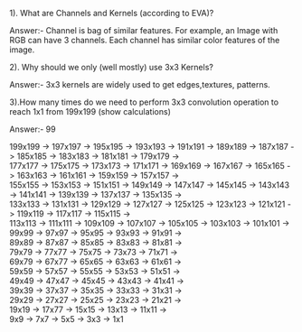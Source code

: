 1). What are Channels and Kernels (according to EVA)?

Answer:-
	Channel is bag of similar features. For example, an Image with RGB can have 3 channels. Each channel has similar color features of the image.
	

2). Why should we only (well mostly) use 3x3 Kernels?

Answer:-
	3x3 kernels are widely used to get edges,textures, patterns.
	

3).How many times do we need to perform 3x3 convolution operation to reach 1x1 from 199x199 (show calculations)

Answer:-   99 

   199x199 -> 197x197 -> 195x195 -> 193x193 -> 191x191 -> 189x189 -> 187x187 -> 185x185 -> 183x183 -> 181x181 -> 179x179 ->      
   177x177 -> 175x175 -> 173x173 -> 171x171 -> 169x169 -> 167x167 -> 165x165 -> 163x163 -> 161x161 -> 159x159 -> 157x157 ->      
   155x155 -> 153x153 -> 151x151 -> 149x149 -> 147x147 -> 145x145 -> 143x143 -> 141x141 -> 139x139 -> 137x137 -> 135x135 ->      
   133x133 -> 131x131 -> 129x129 -> 127x127 -> 125x125 -> 123x123 -> 121x121 -> 119x119 -> 117x117 -> 115x115 ->                 
   113x113 -> 111x111 -> 109x109 -> 107x107 -> 105x105 -> 103x103 -> 101x101 -> 99x99 -> 97x97 -> 95x95 -> 93x93 -> 91x91 ->     
   89x89 -> 87x87 -> 85x85 -> 83x83 -> 81x81 ->											 
   79x79 -> 77x77 -> 75x75 -> 73x73 -> 71x71 ->											
   69x79 -> 67x77 -> 65x65 -> 63x63 -> 61x61 ->												
   59x59 -> 57x57 -> 55x55 -> 53x53 -> 51x51 ->											 
   49x49 -> 47x47 -> 45x45 -> 43x43 -> 41x41 ->											 
   39x39 -> 37x37 -> 35x35 -> 33x33 -> 31x31 ->											 
   29x29 -> 27x27 -> 25x25 -> 23x23 -> 21x21 ->											 
   19x19 -> 17x77 -> 15x15 -> 13x13 -> 11x11 ->											 
   9x9 -> 7x7 -> 5x5 -> 3x3 -> 1x1 												 
  
